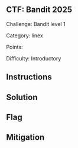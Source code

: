 ## CTF: Bandit 2025
Challenge: Bandit level 1

Category:  linex

Points:

Difficulty: Introductory

## Instructions



## Solution

 


## Flag



## Mitigation



